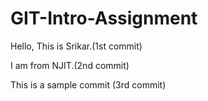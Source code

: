 # GIT-Intro-Assignment

Hello, This is Srikar.(1st commit)

I am from NJIT.(2nd commit)

This is a sample commit (3rd commit)
